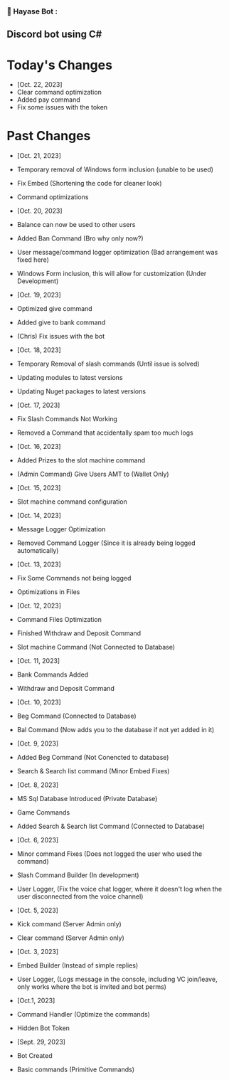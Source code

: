 ### 🔨 Hayase Bot :
Discord bot using C# 
---

<h1>Today's Changes</h1>

- [Oct. 22, 2023]
- Clear command optimization
- Added pay command
- Fix some issues with the token
  
<h1>Past Changes</h1>

- [Oct. 21, 2023]
- Temporary removal of Windows form inclusion (unable to be used)
- Fix Embed (Shortening the code for cleaner look)
- Command optimizations

- [Oct. 20, 2023]
- Balance can now be used to other users
- Added Ban Command (Bro why only now?)
- User message/command logger optimization (Bad arrangement was fixed here)
- Windows Form inclusion, this will allow for customization (Under Development)

- [Oct. 19, 2023]
- Optimized give command
- Added give to bank command
- (Chris) Fix issues with the bot

- [Oct. 18, 2023]
- Temporary Removal of slash commands (Until issue is solved)
- Updating modules to latest versions
- Updating Nuget packages to latest versions

- [Oct. 17, 2023]
- Fix Slash Commands Not Working
- Removed a Command that accidentally spam too much logs

- [Oct. 16, 2023]
- Added Prizes to the slot machine command
- (Admin Command) Give Users AMT to (Wallet Only)

- [Oct. 15, 2023]
- Slot machine command configuration

- [Oct. 14, 2023]
- Message Logger Optimization
- Removed Command Logger (Since it is already being logged automatically)

- [Oct. 13, 2023]
- Fix Some Commands not being logged
- Optimizations in Files

- [Oct. 12, 2023]
- Command Files Optimization
- Finished Withdraw and Deposit Command
- Slot machine Command (Not Connected to Database)

- [Oct. 11, 2023]
- Bank Commands Added
- Withdraw and Deposit Command

- [Oct. 10, 2023]
- Beg Command (Connected to Database)
- Bal Command (Now adds you to the database if not yet added in it)

- [Oct. 9, 2023]
- Added Beg Command (Not Conencted to database)
- Search & Search list command (Minor Embed Fixes)

- [Oct. 8, 2023]
- MS Sql Database Introduced (Private Database)
- Game Commands
- Added Search & Search list Command (Connected to Database)

- [Oct. 6, 2023]
- Minor command Fixes (Does not logged the user who used the command)
- Slash Command Builder (In development)
- User Logger, (Fix the voice chat logger, where it doesn't log when the user disconnected from the voice channel)

- [Oct. 5, 2023]
- Kick command (Server Admin only)
- Clear command (Server Admin only)

- [Oct. 3, 2023]
- Embed Builder (Instead of simple replies)
- User Logger, (Logs message in the console, including VC join/leave, only works where the bot is invited and bot perms)

- [Oct.1, 2023]
- Command Handler (Optimize the commands)
- Hidden Bot Token

- [Sept. 29, 2023]
- Bot Created
- Basic commands (Primitive Commands)

  






